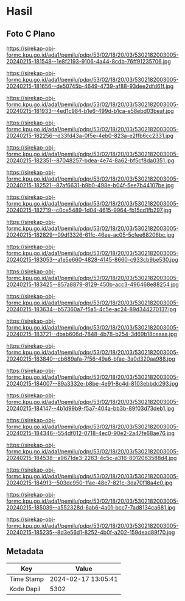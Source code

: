 # Hasil

## Foto C Plano

https://sirekap-obj-formc.kpu.go.id/ada1/pemilu/pdpr/53/02/18/20/03/5302182003005-20240215-181548--1e8f2193-9106-4a44-8cdb-76ff91235706.jpg

https://sirekap-obj-formc.kpu.go.id/ada1/pemilu/pdpr/53/02/18/20/03/5302182003005-20240215-181656--de50745b-4649-4739-af88-93dee2dfd61f.jpg

https://sirekap-obj-formc.kpu.go.id/ada1/pemilu/pdpr/53/02/18/20/03/5302182003005-20240215-181933--4ed1c984-b1e6-499d-b1ca-e58ebd03beaf.jpg

https://sirekap-obj-formc.kpu.go.id/ada1/pemilu/pdpr/53/02/18/20/03/5302182003005-20240215-182256--d33fd43a-0f5e-4eb0-823a-e2ffb6cc2331.jpg

https://sirekap-obj-formc.kpu.go.id/ada1/pemilu/pdpr/53/02/18/20/03/5302182003005-20240215-182351--87048257-bdea-4e74-8a62-bf5cf8da0351.jpg

https://sirekap-obj-formc.kpu.go.id/ada1/pemilu/pdpr/53/02/18/20/03/5302182003005-20240215-182521--87af6631-b9b0-498e-b04f-5ee7b44107be.jpg

https://sirekap-obj-formc.kpu.go.id/ada1/pemilu/pdpr/53/02/18/20/03/5302182003005-20240215-182719--c0ce5489-1d04-4615-9964-fb15cd1fb297.jpg

https://sirekap-obj-formc.kpu.go.id/ada1/pemilu/pdpr/53/02/18/20/03/5302182003005-20240215-182829--09df3326-61fc-46ee-ac05-5cfee68206bc.jpg

https://sirekap-obj-formc.kpu.go.id/ada1/pemilu/pdpr/53/02/18/20/03/5302182003005-20240215-183053--a1e5e660-4828-4145-8660-c933cb9be530.jpg

https://sirekap-obj-formc.kpu.go.id/ada1/pemilu/pdpr/53/02/18/20/03/5302182003005-20240215-183425--857a8879-8129-450b-acc3-496468e88254.jpg

https://sirekap-obj-formc.kpu.go.id/ada1/pemilu/pdpr/53/02/18/20/03/5302182003005-20240215-183634--b57360a7-f5a5-4c5e-ac24-89d344270137.jpg

https://sirekap-obj-formc.kpu.go.id/ada1/pemilu/pdpr/53/02/18/20/03/5302182003005-20240215-183721--dbab606d-7848-4b78-b254-3d69b18ceaaa.jpg

https://sirekap-obj-formc.kpu.go.id/ada1/pemilu/pdpr/53/02/18/20/03/5302182003005-20240215-183840--cb689afa-7f56-49a6-bfae-3a0d320aa988.jpg

https://sirekap-obj-formc.kpu.go.id/ada1/pemilu/pdpr/53/02/18/20/03/5302182003005-20240215-184007--89a3332e-b8be-4e91-8c4d-8103ebbdc293.jpg

https://sirekap-obj-formc.kpu.go.id/ada1/pemilu/pdpr/53/02/18/20/03/5302182003005-20240215-184147--4b1d99b9-f5a7-404a-bb3b-89f03d73deb1.jpg

https://sirekap-obj-formc.kpu.go.id/ada1/pemilu/pdpr/53/02/18/20/03/5302182003005-20240215-184346--554df012-0718-4ec0-90e2-2a47fe68ae76.jpg

https://sirekap-obj-formc.kpu.go.id/ada1/pemilu/pdpr/53/02/18/20/03/5302182003005-20240215-184538--a9671de3-2263-4c5c-a316-8012063588d4.jpg

https://sirekap-obj-formc.kpu.go.id/ada1/pemilu/pdpr/53/02/18/20/03/5302182003005-20240215-184913--503dc950-1fae-48e7-821c-3da70f18a4e0.jpg

https://sirekap-obj-formc.kpu.go.id/ada1/pemilu/pdpr/53/02/18/20/03/5302182003005-20240215-185039--a552328d-6ab6-4a01-bcc7-7ad8134ca681.jpg

https://sirekap-obj-formc.kpu.go.id/ada1/pemilu/pdpr/53/02/18/20/03/5302182003005-20240215-185235--8d3e56d1-8252-4b0f-a202-159dead89f70.jpg


## Metadata

| Key        | Value               |
| ---------- | ------------------- |
| Time Stamp | 2024-02-17 13:05:41 |
| Kode Dapil | 5302                |



